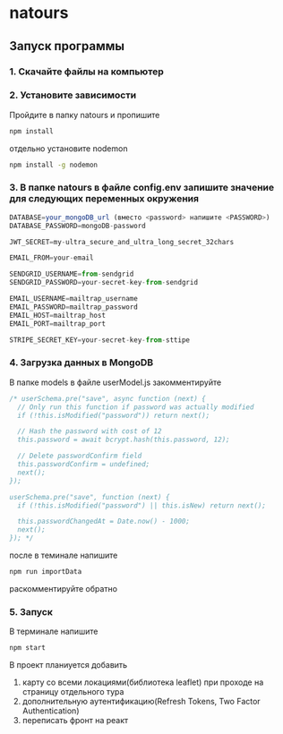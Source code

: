 # natours 

## Запуск программы
### 1. Скачайте файлы на компьютер

### 2. Установите зависимости
Пройдите в папку natours и пропишите 
```bash
npm install
```
отдельно установите nodemon
```bash
npm install -g nodemon
```

### 3. В папке natours в файле config.env запишите значение для следующих переменных окружения 
```javascript 
DATABASE=your_mongoDB_url (вместо <password> напишите <PASSWORD>)
DATABASE_PASSWORD=mongoDB-password

JWT_SECRET=my-ultra_secure_and_ultra_long_secret_32chars

EMAIL_FROM=your-email

SENDGRID_USERNAME=from-sendgrid
SENDGRID_PASSWORD=your-secret-key-from-sendgrid

EMAIL_USERNAME=mailtrap_username
EMAIL_PASSWORD=mailtrap_password
EMAIL_HOST=mailtrap_host
EMAIL_PORT=mailtrap_port

STRIPE_SECRET_KEY=your-secret-key-from-sttipe
```

### 4. Загрузка данных в MongoDB
В папке models в файле userModel.js закомментируйте

```javascript 
/* userSchema.pre("save", async function (next) {
  // Only run this function if password was actually modified
  if (!this.isModified("password")) return next();

  // Hash the password with cost of 12
  this.password = await bcrypt.hash(this.password, 12);

  // Delete passwordConfirm field
  this.passwordConfirm = undefined;
  next();
});

userSchema.pre("save", function (next) {
  if (!this.isModified("password") || this.isNew) return next();

  this.passwordChangedAt = Date.now() - 1000;
  next();
}); */
```

после в теминале напишите 
```bash
npm run importData
```
раскомментируйте обратно

### 5. Запуск
В терминале напишите
```bash
npm start
```
В проект планиуется добавить 
1) карту со всеми локациями(библиотека leaflet) при проходе на страницу отдельного тура
2) дополнительную аутентификацию(Refresh Tokens, Two Factor Authentication)
3) переписать фронт на реакт



